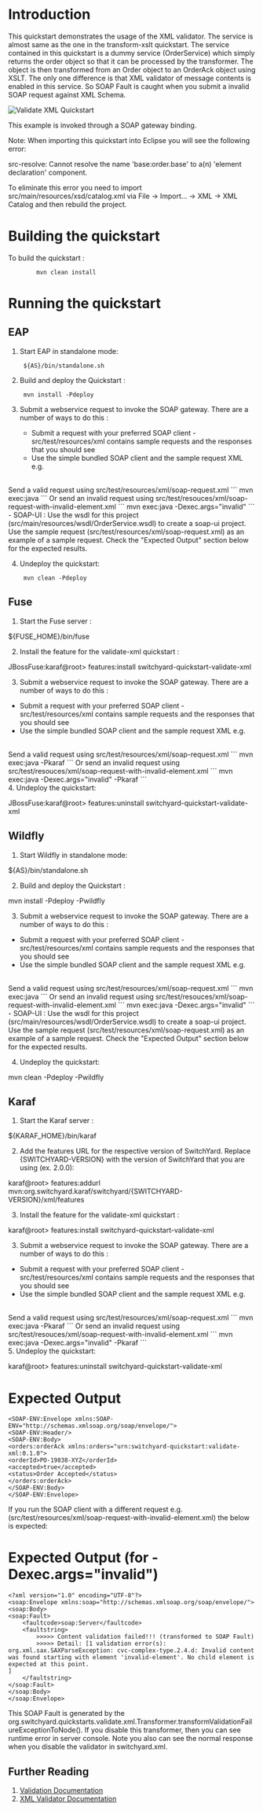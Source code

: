 Introduction
============
This quickstart demonstrates the usage of the XML validator. The service is almost same as the one
in the transform-xslt quickstart. The service contained in this quickstart is a dummy service
(OrderService) which simply returns the order object so that it can be processed by the transformer.
The object is then transformed from an Order object to an OrderAck object using XSLT.
The only one difference is that XML validator of message contents is enabled in this service. So SOAP
Fault is caught when you submit a invalid SOAP request against XML Schema.

![Validate XML Quickstart](https://github.com/jboss-switchyard/quickstarts/raw/master/validate-xml/validate-xml.jpg)

This example is invoked through a SOAP gateway binding.

Note: When importing this quickstart into Eclipse you will see the following error:

src-resolve: Cannot resolve the name 'base:order.base' to a(n) 'element declaration' component.

To eliminate this error you need to import src/main/resources/xsd/catalog.xml via File -> Import… -> XML -> XML Catalog
and then rebuild the project.


Building the quickstart
======================

To build the quickstart :

```
        mvn clean install
```


Running the quickstart
======================


EAP
----------
1. Start EAP in standalone mode:

        ${AS}/bin/standalone.sh

2. Build and deploy the Quickstart :

        mvn install -Pdeploy

3. Submit a webservice request to invoke the SOAP gateway.  There are a number of ways to do this :
    - Submit a request with your preferred SOAP client - src/test/resources/xml contains
      sample requests and the responses that you should see
    - Use the simple bundled SOAP client and the sample request XML e.g.
<br/>
Send a valid request using src/test/resources/xml/soap-request.xml
```
            mvn exec:java
```
Or send an invalid request using src/test/resouces/xml/soap-request-with-invalid-element.xml
```
            mvn exec:java -Dexec.args="invalid"
```
<br/>
    - SOAP-UI : Use the wsdl for this project (src/main/resources/wsdl/OrderService.wsdl) to
      create a soap-ui project. Use the sample request (src/test/resources/xml/soap-request.xml)
      as an example of a sample request.   Check the "Expected Output" section below for the expected results.

4. Undeploy the quickstart:

        mvn clean -Pdeploy


Fuse
----------
1. Start the Fuse server :

${FUSE_HOME}/bin/fuse

2. Install the feature for the validate-xml quickstart :

JBossFuse:karaf@root> features:install switchyard-quickstart-validate-xml

3. Submit a webservice request to invoke the SOAP gateway.  There are a number of ways to do this :
- Submit a request with your preferred SOAP client - src/test/resources/xml contains
sample requests and the responses that you should see
- Use the simple bundled SOAP client and the sample request XML e.g.
<br/>
Send a valid request using src/test/resources/xml/soap-request.xml
```
mvn exec:java -Pkaraf
```
Or send an invalid request using src/test/resouces/xml/soap-request-with-invalid-element.xml
```
mvn exec:java -Dexec.args="invalid" -Pkaraf
```
<br/>
4. Undeploy the quickstart:

JBossFuse:karaf@root> features:uninstall switchyard-quickstart-validate-xml


Wildfly
----------
1. Start Wildfly in standalone mode:

${AS}/bin/standalone.sh

2. Build and deploy the Quickstart :

mvn install -Pdeploy -Pwildfly

3. Submit a webservice request to invoke the SOAP gateway.  There are a number of ways to do this :
- Submit a request with your preferred SOAP client - src/test/resources/xml contains
sample requests and the responses that you should see
- Use the simple bundled SOAP client and the sample request XML e.g.
<br/>
Send a valid request using src/test/resources/xml/soap-request.xml
```
mvn exec:java
```
Or send an invalid request using src/test/resouces/xml/soap-request-with-invalid-element.xml
```
mvn exec:java -Dexec.args="invalid"
```
<br/>
- SOAP-UI : Use the wsdl for this project (src/main/resources/wsdl/OrderService.wsdl) to
create a soap-ui project. Use the sample request (src/test/resources/xml/soap-request.xml)
as an example of a sample request.   Check the "Expected Output" section below for the expected results.

4. Undeploy the quickstart:

mvn clean -Pdeploy -Pwildfly


Karaf
----------
1. Start the Karaf server :

${KARAF_HOME}/bin/karaf

2. Add the features URL for the respective version of SwitchYard.   Replace {SWITCHYARD-VERSION}
with the version of SwitchYard that you are using (ex. 2.0.0): 

karaf@root> features:addurl mvn:org.switchyard.karaf/switchyard/{SWITCHYARD-VERSION}/xml/features

3. Install the feature for the validate-xml quickstart :

karaf@root> features:install switchyard-quickstart-validate-xml

3. Submit a webservice request to invoke the SOAP gateway.  There are a number of ways to do this :
- Submit a request with your preferred SOAP client - src/test/resources/xml contains
sample requests and the responses that you should see
- Use the simple bundled SOAP client and the sample request XML e.g.
<br/>
Send a valid request using src/test/resources/xml/soap-request.xml
```
mvn exec:java -Pkaraf
```
Or send an invalid request using src/test/resouces/xml/soap-request-with-invalid-element.xml
```
mvn exec:java -Dexec.args="invalid" -Pkaraf
```
<br/>
5. Undeploy the quickstart:

karaf@root> features:uninstall switchyard-quickstart-validate-xml



Expected Output
===============
```
<SOAP-ENV:Envelope xmlns:SOAP-ENV="http://schemas.xmlsoap.org/soap/envelope/">
<SOAP-ENV:Header/>
<SOAP-ENV:Body>
<orders:orderAck xmlns:orders="urn:switchyard-quickstart:validate-xml:0.1.0">
<orderId>PO-19838-XYZ</orderId>
<accepted>true</accepted>
<status>Order Accepted</status>
</orders:orderAck>
</SOAP-ENV:Body>
</SOAP-ENV:Envelope>
```
If you run the SOAP client with a different request e.g. (src/test/resources/xml/soap-request-with-invalid-element.xml) the below is expected:

Expected Output (for -Dexec.args="invalid")
===============
```
<?xml version="1.0" encoding="UTF-8"?>
<soap:Envelope xmlns:soap="http://schemas.xmlsoap.org/soap/envelope/">
<soap:Body>
<soap:Fault>
	<faultcode>soap:Server</faultcode>
	<faultstring>
		>>>>> Content validation failed!!! (transformed to SOAP Fault)
		>>>>> Detail: [1 validation error(s): 
org.xml.sax.SAXParseException: cvc-complex-type.2.4.d: Invalid content was found starting with element 'invalid-element'. No child element is expected at this point.
]
	</faultstring>
</soap:Fault>
</soap:Body>
</soap:Envelope>
```
This SOAP Fault is generated by the org.switchyard.quickstarts.validate.xml.Transformer.transformValidationFailureExceptionToNode(). If you disable this transformer, then you can see runtime error in server console. Note you also can see the normal response when you disable the validator in switchyard.xml.


## Further Reading

1. [Validation Documentation](https://docs.jboss.org/author/display/SWITCHYARD/Validation)
2. [XML Validator Documentation](https://docs.jboss.org/author/display/SWITCHYARD/XML+Validator)
